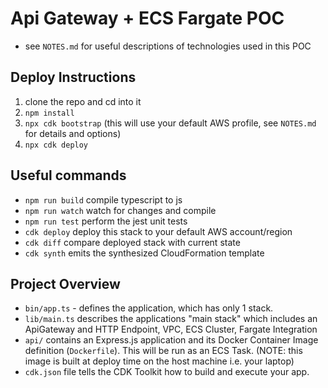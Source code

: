 # Api Gateway + ECS Fargate POC

- see `NOTES.md` for useful descriptions of technologies used in this POC

## Deploy Instructions

1. clone the repo and cd into it
2. `npm install`
3. `npx cdk bootstrap` (this will use your default AWS profile, see `NOTES.md` for details and options)
4. `npx cdk deploy`

## Useful commands

- `npm run build` compile typescript to js
- `npm run watch` watch for changes and compile
- `npm run test` perform the jest unit tests
- `cdk deploy` deploy this stack to your default AWS account/region
- `cdk diff` compare deployed stack with current state
- `cdk synth` emits the synthesized CloudFormation template

## Project Overview

- `bin/app.ts` - defines the application, which has only 1 stack.
- `lib/main.ts` describes the applications "main stack" which includes an ApiGateway and HTTP Endpoint, VPC, ECS Cluster, Fargate Integration
- `api/` contains an Express.js application and its Docker Container Image definition (`Dockerfile`). This will be run as an ECS Task. (NOTE: this image is built at deploy time on the host machine i.e. your laptop)
- `cdk.json` file tells the CDK Toolkit how to build and execute your app.
